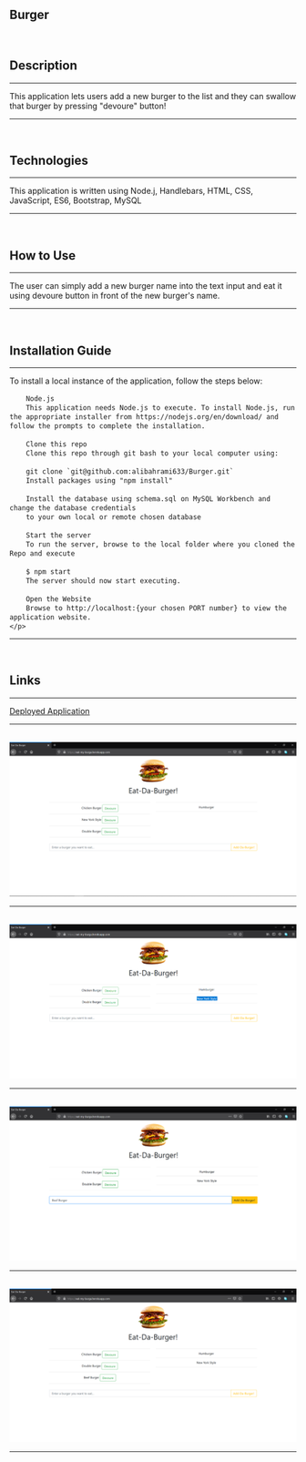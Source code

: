 ## Burger

<br>


## Description
<hr/>
    <p>
        This application lets users add a new burger to the list and they can swallow that burger by pressing "devoure" button!      
    </p>
<hr/>
<br>


## Technologies
<hr/>
    <p>
        This application is written using Node.j, Handlebars, HTML, CSS, JavaScript, ES6, Bootstrap, MySQL
    </p>
<hr/>
<br>


## How to Use
<hr/>
    <p>
        The user can simply add a new burger name into the text input and eat it using devoure button in front of the new burger's name.
    </p>
<hr/>
<br>


## Installation Guide
<hr/>
    <p>
        To install a local instance of the application, follow the steps below:

        Node.js
        This application needs Node.js to execute. To install Node.js, run the appropriate installer from https://nodejs.org/en/download/ and follow the prompts to complete the installation.

        Clone this repo
        Clone this repo through git bash to your local computer using:

        git clone `git@github.com:alibahrami633/Burger.git`
        Install packages using "npm install"
        
        Install the database using schema.sql on MySQL Workbench and change the database credentials 
        to your own local or remote chosen database

        Start the server
        To run the server, browse to the local folder where you cloned the Repo and execute

        $ npm start 
        The server should now start executing.

        Open the Website
        Browse to http://localhost:{your chosen PORT number} to view the application website.
    </p>
<hr/>
<br>


## Links

<hr/>
    <p>
        <a href="https://eat-my-burga.herokuapp.com/" target="_blank">Deployed Application </a>
    </p>
<hr/>
<br>


<img src="https://github.com/alibahrami633/Burger/blob/master/public/assets/img/01.png" alt="deployed application image" />

<hr />
<br>

<img src="https://github.com/alibahrami633/Burger/blob/master/public/assets/img/02.png" alt="deployed application image" />

<hr />
<br>

<img src="https://github.com/alibahrami633/Burger/blob/master/public/assets/img/03.png" alt="deployed application image" />

<hr />
<br>

<img src="https://github.com/alibahrami633/Burger/blob/master/public/assets/img/04.png" alt="deployed application image" />

<hr />

